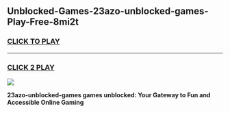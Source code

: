 
## Unblocked-Games-23azo-unblocked-games-Play-Free-8mi2t
<h3>
<a href="https://premium76.site?title=23azo-unblocked-games&ref=20A">CLICK TO PLAY</a></h3>
<hr>

<h3>
<a href="https://premium76.site?title=23azo-unblocked-games&ref=20A">CLICK 2 PLAY</a>
  
</h3>

<a href="https://premium76.site?title=23azo-unblocked-games&ref=20A"><img src="https://clearcache.store/games.png"></a>


**23azo-unblocked-games games unblocked: Your Gateway to Fun and Accessible Online Gaming**
